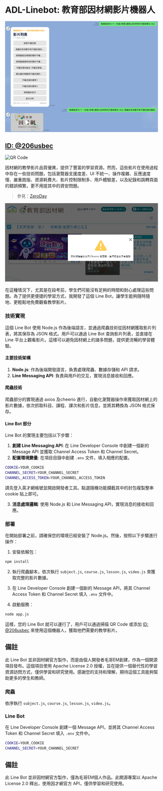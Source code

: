 # ADL-Linebot: 教育部因材網影片機器人

![](screenshots.jpg)

## [ID: @206usbec](https://lin.ee/LCCKeEI)

![QR Code](https://qr-official.line.me/gs/M_206usbec_GW.png?oat_content=qr)

因材網的教學影片品質優異，提供了豐富的學習資源。然而，這些影片在使用過程中存在一些技術問題，包括瀏覽器支援度差、UI 不統一、操作複雜、反應速度慢、嚴重跑版、資源耗費大、影片控制限制多、用戶體驗差，以及紀錄和跳轉頁面的錯誤頻繁，更不用提其中的資安問題。

> 參見：[ZeroDay]( https://zeroday.hitcon.org/vulnerability/ZD-2024-00632)

![頂級 UI](ui.png)

在這種情況下，尤其是在段考前，學生們可能沒有足夠的時間和耐心處理這些問題。為了提供更便捷的學習方式，我開發了這個 Line Bot，讓學生能夠隨時隨地、更輕鬆地免費觀看教學影片。

### 技術實現

這個 Line Bot 使用 Node.js 作為後端語言，並通過爬蟲技術從因材網獲取影片列表，將其保存為 JSON 格式。用戶可以通過 Line Bot 查詢影片列表，並直接在 Line 平台上觀看影片。這樣可以避免因材網上的諸多問題，提供更流暢的學習體驗。

#### 主要技術架構

1. **Node.js**: 作為後端開發語言，負責處理爬蟲、數據存儲和 API 請求。
3. **Line Messaging API**: 負責與用戶的交互，實現消息接收和回應。

#### 爬蟲技術

爬蟲部分的實現通過 axios 及cheerio 進行，自動化瀏覽器操作來獲取因材網上的影片數據，依次抓取科目、課程、課次和影片信息，並將其轉換為 JSON 格式保存。

#### Line Bot 部分

Line Bot 的實現主要包括以下步驟：

1. **創建 Line Messaging API**: 在 Line Developer Console 中創建一個新的 Message API 並獲取 Channel Access Token 和 Channel Secret。
2. **配置環境變量**: 在項目目錄中創建 `.env` 文件，填入相應的配置。

```bash
COOKIE=YOUR_COOKIE
CHANNEL_SECRET=YOUR_CHANNEL_SECRET
CHANNEL_ACCESS_TOKEN=YOUR_CHANNEL_ACCESS_TOKEN
```

請先登入英才網帳號並開啟開發者工具。點選隨機功能攔截其中的封包複製整串 cookie 貼上即可。

3. **消息處理邏輯**: 使用 Node.js 和 Line Messaging API，實現消息的接收和回應。

### 部署

在開始部署之前，請確保您的環境已經安裝了 Node.js。然後，按照以下步驟進行操作：

1. 安裝依賴包：

```bash
npm install
```

2. 執行爬蟲腳本，依次執行 `subject.js`, `course.js`, `lesson.js`, `video.js` 來獲取完整的影片數據。

3. 在 Line Developer Console 創建一個新的 Message API，將其 Channel Access Token 和 Channel Secret 填入 `.env` 文件中。

4. 啟動服務：

```bash
node app.js
```

這樣，您的 Line Bot 就可以運行了，用戶可以通過掃描 QR Code 或添加 [ID: @206usbec](https://lin.ee/LCCKeEI) 來使用這個機器人，獲取他們需要的教學影片。

## 備註

此 Line Bot 並非因材網官方製作，而是由個人開發者毛哥EM創建，作為一個開源項目發布。這個項目使用 Apache License 2.0 授權，旨在提供一個替代性的學習資源訪問方式，僅供學習和研究使用。感謝您的支持和理解，期待這個工具能夠幫助更多的學生和教師。
### 爬蟲

依序執行 `subject.js`, `course.js`, `lesson.js`, `video.js`。

### Line Bot

在 Line Developer Console 創建一個 Message API，並將其 Channel Access Token 和 Channel Secret 填入 `.env` 文件中。

```bash
COOKIE=YOUR_COOKIE
CHANNEL_SECRET=YOUR_CHANNEL_SECRET
```

## 備註

此 Line Bot 並非因材網官方製作，僅為毛哥EM個人作品。此開源專案以 Apache License 2.0 釋出，使用因才網官方 API，僅供學習和研究使用。
